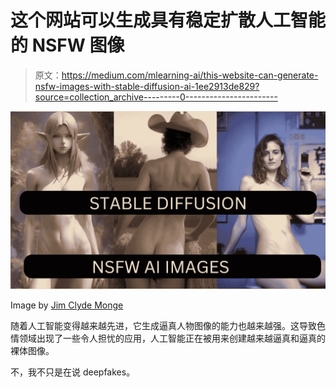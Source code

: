 # 这个网站可以生成具有稳定扩散人工智能的 NSFW 图像

> 原文：<https://medium.com/mlearning-ai/this-website-can-generate-nsfw-images-with-stable-diffusion-ai-1ee2913de829?source=collection_archive---------0----------------------->

![](img/7045932a05bff030f8df498b9b735ab5.png)

Image by [Jim Clyde Monge](https://medium.com/u/819323b399ac?source=post_page-----1ee2913de829--------------------------------)

随着人工智能变得越来越先进，它生成逼真人物图像的能力也越来越强。这导致色情领域出现了一些令人担忧的应用，人工智能正在被用来创建越来越逼真和逼真的裸体图像。

不，我不只是在说 deepfakes。